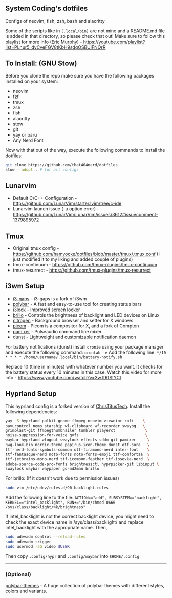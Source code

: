 ## System Coding's dotfiles
Configs of neovim, fish, zsh, bash and alacritty

Some of the scripts like in `(.local/bin)` are not mine and a README.md file is added in that directory, so please check that out!
Make sure to follow this playlist for more info (Eric Murphy) - https://youtube.com/playlist?list=PLnur5_dvCveFGV8tKbH9sdqOSBUlFNQrR

## To Install: (GNU Stow)
Before you clone the repo make sure you have the following packages installed on your system:
- neovim
- fzf
- tmux
- zsh
- fish
- alacritty
- stow
- git
- yay or paru
- Any Nerd Font

Now with that out of the way, execute the following commands to install the dotfiles:
```bash
git clone https://github.com/that404nerd/dotfiles
stow --adopt . # for all configs
```

## Lunarvim
* Default C/C++ Configuration - https://github.com/LunarVim/starter.lvim/tree/c-ide
* Lunarvim launch issue (-u option error) - https://github.com/LunarVim/LunarVim/issues/3612#issuecomment-1379895972

## Tmux
* Original tmux config - https://github.com/hamvocke/dotfiles/blob/master/tmux/.tmux.conf (I just modified it to my liking and added couple of plugins)
* tmux-continuum - https://github.com/tmux-plugins/tmux-continuum
* tmux-resurrect - https://github.com/tmux-plugins/tmux-resurrect

## i3wm Setup
* [i3-gaps](https://github.com/Airblader/i3) - i3-gaps is a fork of i3wm
* [polybar](https://github.com/polybar/polybar) - A fast and easy-to-use tool for creating status bars
* [i3lock](https://github.com/i3/i3lock) - Improved screen locker
* [brillo](https://github.com/CameronNemo/brillo) - Controls the brightness of backlight and LED devices on Linux
* [nitrogen](https://github.com/l3ib/nitrogen) - Background browser and setter for X windows
* [picom](https://github.com/yshui/picom) - Picom is a compositor for X, and a fork of Compton
* [pamixer](https://github.com/cdemoulins/pamixer) - Pulseaudio command line mixer
* [dunst](https://github.com/dunst-project/dunst) - Lightweight and customizable notification daemon

For battery notifications (dunst) install `cronie` using your package manager and execute the following command:
`crontab -e`
Add the following line:
`*/10 * * * * /home/username/.local/bin/battery-notify.sh`

Replace 10 (time in minutes) with whatever number you want. It checks for the battery status every 10 minutes in this case.
Watch this video for more info - https://www.youtube.com/watch?v=3wTt6fStYCI

## Hyprland Setup
This hyprland config is a forked version of [ChrisTitusTech](https://github.com/ChrisTitusTech/hyprland-titus).
Install the following dependencies:
```bash
yay -S hyprland polkit-gnome ffmpeg neovim viewnior rofi    \
pavucontrol nemo starship wl-clipboard wf-recorder swaybg   \
grimblast-git ffmpegthumbnailer tumbler playerct             \
noise-suppression-for-voice gvfs                             \
waybar-hyprland wlogout swaylock-effects sddm-git pamixer     \
nwg-look-bin nordic-theme papirus-icon-theme dunst otf-sora   \
ttf-nerd-fonts-symbols-common otf-firamono-nerd inter-font    \
ttf-fantasque-nerd noto-fonts noto-fonts-emoji ttf-comfortaa  \
ttf-jetbrains-mono-nerd ttf-icomoon-feather ttf-iosevka-nerd  \
adobe-source-code-pro-fonts brightnessctl hyprpicker-git libinput \
swaylock waybar waypaper go-md2man brillo
```
For brillo: (If it doesn't work due to permission issues)

```bash
sudo vim /etc/udev/rules.d/90-backlight.rules
```

Add the following line to the file:
`ACTION=="add", SUBSYSTEM=="backlight", KERNEL=="intel_backlight", RUN+="/bin/chmod 0666 /sys/class/backlight/%k/brightness"`

If intel_backlight is not the correct backlight device, you might need to check the exact device name in /sys/class/backlight/ and replace intel_backlight with the appropriate name. Then,

```bash
sudo udevadm control --reload-rules
sudo udevadm trigger
sudo usermod -aG video $USER
```

Then copy `.config/hypr` and `.config/waybar` into `$HOME/.config`

---
### (Optional)
[polybar-themes](https://github.com/adi1090x/polybar-themes) - A huge collection of polybar themes with different styles, colors and variants.
